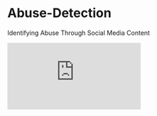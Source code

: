 # Abuse-Detection
Identifying Abuse Through Social Media Content

![alt text](https://github.com/gefen1999/abuse-detection-nlp/blob/main/NLP.poster.pdf?raw=true)
